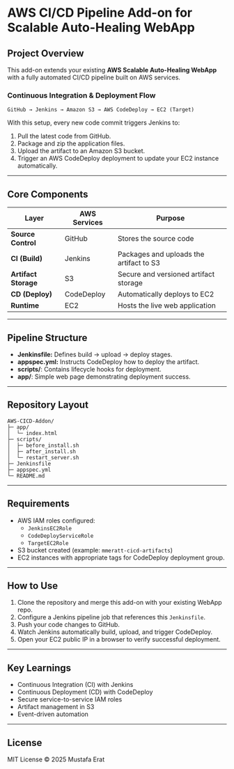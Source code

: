 # AWS CI/CD Pipeline Add-on for Scalable Auto-Healing WebApp

## Project Overview
This add-on extends your existing **AWS Scalable Auto-Healing WebApp** with a fully automated CI/CD pipeline built on AWS services.

### Continuous Integration & Deployment Flow
```
GitHub → Jenkins → Amazon S3 → AWS CodeDeploy → EC2 (Target)
```

With this setup, every new code commit triggers Jenkins to:
1. Pull the latest code from GitHub.
2. Package and zip the application files.
3. Upload the artifact to an Amazon S3 bucket.
4. Trigger an AWS CodeDeploy deployment to update your EC2 instance automatically.

---

## Core Components

| Layer | AWS Services | Purpose |
|--------|---------------|----------|
| **Source Control** | GitHub | Stores the source code |
| **CI (Build)** | Jenkins | Packages and uploads the artifact to S3 |
| **Artifact Storage** | S3 | Secure and versioned artifact storage |
| **CD (Deploy)** | CodeDeploy | Automatically deploys to EC2 |
| **Runtime** | EC2 | Hosts the live web application |

---

## Pipeline Structure

- **Jenkinsfile:** Defines build → upload → deploy stages.
- **appspec.yml:** Instructs CodeDeploy how to deploy the artifact.
- **scripts/**: Contains lifecycle hooks for deployment.
- **app/**: Simple web page demonstrating deployment success.

---

## Repository Layout

```
AWS-CICD-Addon/
├─ app/
│  └─ index.html
├─ scripts/
│  ├─ before_install.sh
│  ├─ after_install.sh
│  └─ restart_server.sh
├─ Jenkinsfile
├─ appspec.yml
└─ README.md
```

---

## Requirements
- AWS IAM roles configured:
  - `JenkinsEC2Role`
  - `CodeDeployServiceRole`
  - `TargetEC2Role`
- S3 bucket created (example: `mmeratt-cicd-artifacts`)
- EC2 instances with appropriate tags for CodeDeploy deployment group.

---

## How to Use

1. Clone the repository and merge this add-on with your existing WebApp repo.
2. Configure a Jenkins pipeline job that references this `Jenkinsfile`.
3. Push your code changes to GitHub.
4. Watch Jenkins automatically build, upload, and trigger CodeDeploy.
5. Open your EC2 public IP in a browser to verify successful deployment.

---

## Key Learnings
- Continuous Integration (CI) with Jenkins
- Continuous Deployment (CD) with CodeDeploy
- Secure service-to-service IAM roles
- Artifact management in S3
- Event-driven automation

---

## License
MIT License © 2025 Mustafa Erat
